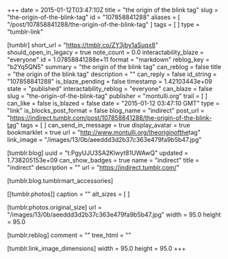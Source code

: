 +++
date = 2015-01-12T03:47:10Z
title = "the origin of the blink tag"
slug = "the-origin-of-the-blink-tag"
id = "107858841288"
aliases = [ "/post/107858841288/the-origin-of-the-blink-tag" ]
tags = [ ]
type = "tumblr-link"

[tumblr]
short_url = "https://tmblr.co/ZY3jby1aSuqx8"
should_open_in_legacy = true
note_count = 0.0
interactability_blaze = "everyone"
id = 1.07858841288e+11
format = "markdown"
reblog_key = "b2Yq5QN5"
summary = "the origin of the blink tag"
can_reblog = false
title = "the origin of the blink tag"
description = ""
can_reply = false
id_string = "107858841288"
is_blaze_pending = false
timestamp = 1.42103443e+09
state = "published"
interactability_reblog = "everyone"
can_blaze = false
slug = "the-origin-of-the-blink-tag"
publisher = "montulli.org"
trail = [ ]
can_like = false
is_blazed = false
date = "2015-01-12 03:47:10 GMT"
type = "link"
is_blocks_post_format = false
blog_name = "indirect"
post_url = "https://indirect.tumblr.com/post/107858841288/the-origin-of-the-blink-tag"
tags = [ ]
can_send_in_message = true
display_avatar = true
bookmarklet = true
url = "http://www.montulli.org/theoriginofthe<blink>tag"
link_image = "/images/13/0b/aeeddd3d2b37c363e479fa9b5b47.jpg"

[tumblr.blog]
uuid = "t:PgyUJU3SA2Klwyt81UWAwQ"
updated = 1.738205153e+09
can_show_badges = true
name = "indirect"
title = "indirect"
description = ""
url = "https://indirect.tumblr.com/"

[tumblr.blog.tumblrmart_accessories]

[[tumblr.photos]]
caption = ""
alt_sizes = [ ]

[tumblr.photos.original_size]
url = "/images/13/0b/aeeddd3d2b37c363e479fa9b5b47.jpg"
width = 95.0
height = 95.0

[tumblr.reblog]
comment = ""
tree_html = ""

[tumblr.link_image_dimensions]
width = 95.0
height = 95.0
+++
